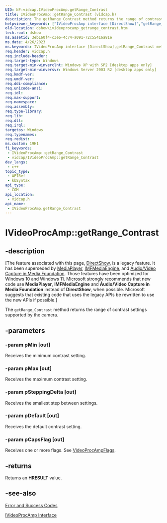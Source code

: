 ```yaml
---
UID: NF:vidcap.IVideoProcAmp.getRange_Contrast
title: IVideoProcAmp::getRange_Contrast (vidcap.h)
description: The getRange_Contrast method returns the range of contrast settings supported by the camera.
helpviewer_keywords: ["IVideoProcAmp interface [DirectShow]","getRange_Contrast method","IVideoProcAmp.getRange_Contrast","IVideoProcAmp::getRange_Contrast","IVideoProcAmpgetRange_Contrast","dshow.ivideoprocamp_getrange_contrast","getRange_Contrast","getRange_Contrast method [DirectShow]","getRange_Contrast method [DirectShow]","IVideoProcAmp interface","vidcap/IVideoProcAmp::getRange_Contrast"]
old-location: dshow\ivideoprocamp_getrange_contrast.htm
tech.root: dshow
ms.assetid: 3eb160f4-c3e6-4c74-a091-72c55416a81e
ms.date: 4/26/2023
ms.keywords: IVideoProcAmp interface [DirectShow],getRange_Contrast method, IVideoProcAmp.getRange_Contrast, IVideoProcAmp::getRange_Contrast, IVideoProcAmpgetRange_Contrast, dshow.ivideoprocamp_getrange_contrast, getRange_Contrast, getRange_Contrast method [DirectShow], getRange_Contrast method [DirectShow],IVideoProcAmp interface, vidcap/IVideoProcAmp::getRange_Contrast
req.header: vidcap.h
req.include-header: 
req.target-type: Windows
req.target-min-winverclnt: Windows XP with SP2 [desktop apps only]
req.target-min-winversvr: Windows Server 2003 R2 [desktop apps only]
req.kmdf-ver: 
req.umdf-ver: 
req.ddi-compliance: 
req.unicode-ansi: 
req.idl: 
req.max-support: 
req.namespace: 
req.assembly: 
req.type-library: 
req.lib: 
req.dll: 
req.irql: 
targetos: Windows
req.typenames: 
req.redist: 
ms.custom: 19H1
f1_keywords:
 - IVideoProcAmp::getRange_Contrast
 - vidcap/IVideoProcAmp::getRange_Contrast
dev_langs:
 - c++
topic_type:
 - APIRef
 - kbSyntax
api_type:
 - COM
api_location:
 - Vidcap.h
api_name:
 - IVideoProcAmp.getRange_Contrast
---
```


# IVideoProcAmp::getRange_Contrast


## -description

\[The feature associated with this page, [DirectShow](/windows/win32/directshow/directshow), is a legacy feature. It has been superseded by [MediaPlayer](/uwp/api/Windows.Media.Playback.MediaPlayer), [IMFMediaEngine](/windows/win32/api/mfmediaengine/nn-mfmediaengine-imfmediaengine), and [Audio/Video Capture in Media Foundation](windows/win32/medfound/audio-video-capture-in-media-foundation). Those features have been optimized for Windows 10 and Windows 11. Microsoft strongly recommends that new code use **MediaPlayer**, **IMFMediaEngine** and **Audio/Video Capture in Media Foundation** instead of **DirectShow**, when possible. Microsoft suggests that existing code that uses the legacy APIs be rewritten to use the new APIs if possible.\]

The <code>getRange_Contrast</code> method returns the range of contrast settings supported by the camera.

## -parameters

### -param pMin [out]

Receives the minimum contrast setting.

### -param pMax [out]

Receives the maximum contrast setting.

### -param pSteppingDelta [out]

Receives the smallest step between settings.

### -param pDefault [out]

Receives the default contrast setting.

### -param pCapsFlag [out]

Receives one or more flags. See <a href="/windows/win32/api/strmif/ne-strmif-videoprocampflags">VideoProcAmpFlags</a>.

## -returns

Returns an <b>HRESULT</b> value.

## -see-also

<a href="/windows/desktop/DirectShow/error-and-success-codes">Error and Success Codes</a>



<a href="/windows/desktop/api/vidcap/nn-vidcap-ivideoprocamp">IVideoProcAmp Interface</a>